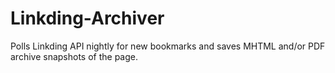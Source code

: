 # Linkding-Archiver
Polls Linkding API nightly for new bookmarks and saves MHTML and/or PDF archive snapshots of the page.
